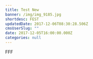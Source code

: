 ```yaml
---
title: Test New
banner: /img/img_9185.jpg
shortdesc: FEST
updatedDate: 2017-12-06T08:30:28.506Z
cmsUserSlug: ""
date: 2017-12-05T16:00:00.000Z
categories: null
---
```


FFF